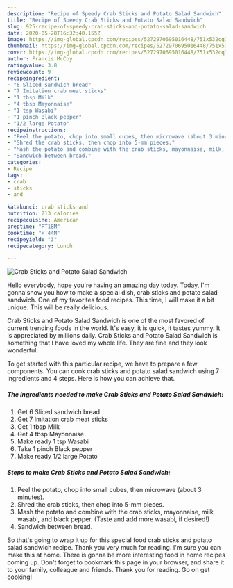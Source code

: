 ```yaml
---
description: "Recipe of Speedy Crab Sticks and Potato Salad Sandwich"
title: "Recipe of Speedy Crab Sticks and Potato Salad Sandwich"
slug: 925-recipe-of-speedy-crab-sticks-and-potato-salad-sandwich
date: 2020-05-28T16:32:40.155Z
image: https://img-global.cpcdn.com/recipes/5272970695016448/751x532cq70/crab-sticks-and-potato-salad-sandwich-recipe-main-photo.jpg
thumbnail: https://img-global.cpcdn.com/recipes/5272970695016448/751x532cq70/crab-sticks-and-potato-salad-sandwich-recipe-main-photo.jpg
cover: https://img-global.cpcdn.com/recipes/5272970695016448/751x532cq70/crab-sticks-and-potato-salad-sandwich-recipe-main-photo.jpg
author: Francis McCoy
ratingvalue: 3.8
reviewcount: 9
recipeingredient:
- "6 Sliced sandwich bread"
- "7 Imitation crab meat sticks"
- "1 tbsp Milk"
- "4 tbsp Mayonnaise"
- "1 tsp Wasabi"
- "1 pinch Black pepper"
- "1/2 large Potato"
recipeinstructions:
- "Peel the potato, chop into small cubes, then microwave (about 3 minutes)."
- "Shred the crab sticks, then chop into 5-mm pieces."
- "Mash the potato and combine with the crab sticks, mayonnaise, milk, wasabi, and black pepper. (Taste and add more wasabi, if desired!)"
- "Sandwich between bread."
categories:
- Recipe
tags:
- crab
- sticks
- and

katakunci: crab sticks and 
nutrition: 213 calories
recipecuisine: American
preptime: "PT18M"
cooktime: "PT44M"
recipeyield: "3"
recipecategory: Lunch

---
```



![Crab Sticks and Potato Salad Sandwich](https://img-global.cpcdn.com/recipes/5272970695016448/751x532cq70/crab-sticks-and-potato-salad-sandwich-recipe-main-photo.jpg)

Hello everybody, hope you're having an amazing day today. Today, I'm gonna show you how to make a special dish, crab sticks and potato salad sandwich. One of my favorites food recipes. This time, I will make it a bit unique. This will be really delicious.

Crab Sticks and Potato Salad Sandwich is one of the most favored of current trending foods in the world. It's easy, it is quick, it tastes yummy. It is appreciated by millions daily. Crab Sticks and Potato Salad Sandwich is something that I have loved my whole life. They are fine and they look wonderful.




To get started with this particular recipe, we have to prepare a few components. You can cook crab sticks and potato salad sandwich using 7 ingredients and 4 steps. Here is how you can achieve that.

<!--inarticleads1-->

##### The ingredients needed to make Crab Sticks and Potato Salad Sandwich:

1. Get 6 Sliced sandwich bread
1. Get 7 Imitation crab meat sticks
1. Get 1 tbsp Milk
1. Get 4 tbsp Mayonnaise
1. Make ready 1 tsp Wasabi
1. Take 1 pinch Black pepper
1. Make ready 1/2 large Potato




<!--inarticleads2-->

##### Steps to make Crab Sticks and Potato Salad Sandwich:

1. Peel the potato, chop into small cubes, then microwave (about 3 minutes).
1. Shred the crab sticks, then chop into 5-mm pieces.
1. Mash the potato and combine with the crab sticks, mayonnaise, milk, wasabi, and black pepper. (Taste and add more wasabi, if desired!)
1. Sandwich between bread.




So that's going to wrap it up for this special food crab sticks and potato salad sandwich recipe. Thank you very much for reading. I'm sure you can make this at home. There is gonna be more interesting food in home recipes coming up. Don't forget to bookmark this page in your browser, and share it to your family, colleague and friends. Thank you for reading. Go on get cooking!
